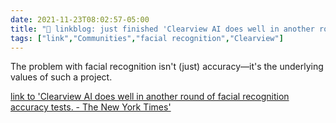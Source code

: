 ```yaml
---
date: 2021-11-23T08:02:57-05:00
title: "🔗 linkblog: just finished 'Clearview AI does well in another round of facial recognition accuracy tests. - The New York Times'"
tags: ["link","Communities","facial recognition","Clearview"]
---
```

The problem with facial recognition isn't (just) accuracy—it's the underlying values of such a project.
 
[link to 'Clearview AI does well in another round of facial recognition accuracy tests. - The New York Times'](https://www.nytimes.com/2021/11/23/technology/clearview-facial-recognition-accuracy.html)
